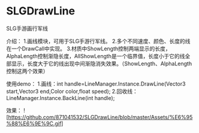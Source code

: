 # SLGDrawLine
SLG手游画行军线

介绍：
1.画线模块，可用于SLG手游行军线。
2.多个不同速度、颜色、长度的线在一个DrawCall中实现。
3.材质中ShowLength控制两端显示的长度，AlphaLength控制渐隐长度，AllShowLength是一个临界值，长度小于它的线全部显示，长度大于它的线出现中间渐隐消失效果。（ShowLength、AlphaLength控制这两个效果）

使用demo：
1.画线：int handle=LineManager.Instance.DrawLine(Vector3 start,Vector3 end,Color color,float speed);
2.回收线：LineManager.Instance.BackLine(int handle);

效果：
![https://github.com/871041532/SLGDrawLine/blob/master/Assets/%E6%95%88%E6%9E%9C.gif]
